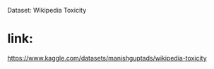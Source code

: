 Dataset: Wikipedia Toxicity
# link:
https://www.kaggle.com/datasets/manishguptads/wikipedia-toxicity
